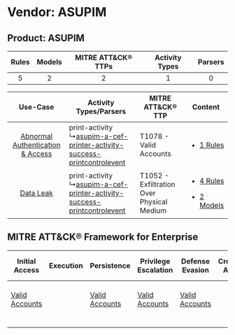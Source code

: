 Vendor: ASUPIM
==============
Product: ASUPIM
---------------
| Rules | Models | MITRE ATT&CK® TTPs | Activity Types | Parsers |
|:-----:|:------:|:------------------:|:--------------:|:-------:|
|   5   |   2    |         2          |       1        |    0    |

|    Use-Case    | Activity Types/Parsers    | MITRE ATT&CK® TTP    | Content    |
|:----:| ---- | ---- | ---- |
| [Abnormal Authentication & Access](../../../UseCases/uc_abnormal_authentication_&_access.md) |  print-activity<br> ↳[asupim-a-cef-printer-activity-success-printcontrolevent](Ps/pC_asupimacefprinteractivitysuccessprintcontrolevent.md)<br> | T1078 - Valid Accounts<br>    | [<ul><li>1 Rules</li></ul>](RM/r_m_asupim_asupim_Abnormal_Authentication_&_Access.md)    |
|    [Data Leak](../../../UseCases/uc_data_leak.md)    |  print-activity<br> ↳[asupim-a-cef-printer-activity-success-printcontrolevent](Ps/pC_asupimacefprinteractivitysuccessprintcontrolevent.md)<br> | T1052 - Exfiltration Over Physical Medium<br> | [<ul><li>4 Rules</li></ul><ul><li>2 Models</li></ul>](RM/r_m_asupim_asupim_Data_Leak.md) |

MITRE ATT&CK® Framework for Enterprise
--------------------------------------
| Initial Access                                                      | Execution | Persistence                                                         | Privilege Escalation                                                | Defense Evasion                                                     | Credential Access | Discovery | Lateral Movement | Collection | Command and Control | Exfiltration                                                                           | Impact |
| ------------------------------------------------------------------- | --------- | ------------------------------------------------------------------- | ------------------------------------------------------------------- | ------------------------------------------------------------------- | ----------------- | --------- | ---------------- | ---------- | ------------------- | -------------------------------------------------------------------------------------- | ------ |
| [Valid Accounts](https://attack.mitre.org/techniques/T1078)<br><br> |           | [Valid Accounts](https://attack.mitre.org/techniques/T1078)<br><br> | [Valid Accounts](https://attack.mitre.org/techniques/T1078)<br><br> | [Valid Accounts](https://attack.mitre.org/techniques/T1078)<br><br> |                   |           |                  |            |                     | [Exfiltration Over Physical Medium](https://attack.mitre.org/techniques/T1052)<br><br> |        |